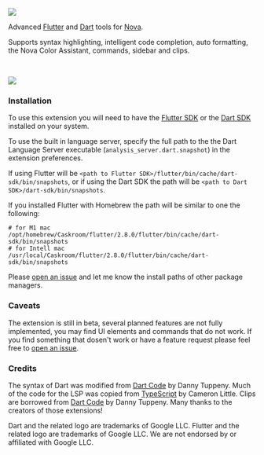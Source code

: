![](https://lh3.googleusercontent.com/I8e7FwydNEwn3QW0BBq2Na8rSPTh_fA_Jli-S71GQWfToQj-v5UjUYGEFpqixGv4HnGjNulAawRkLQRwazvJKfyUJW6-GDK081o3IVTrkO3jDy9OmsRcNPlXzGCC7-mEqh5ttgt7uLhMfyxmfjiXNkvOCgMCVejQ5hk6RrA479889kQ0-2ud95c2Olwm7ajRrB80eErK2W4ckZfvDEro3di0WKS5SLQWkA_znkxkMZbbRV5oxF4mToIQVLqLocrZmSVYbiZv0l8jLOvnkAx4bbdtdNFSUJ0NGSe4UDYF7fTs2rR5D62iP61zVAHRGq_0k_k3X5FV1WOn730hOXWitPUw8rsxqCsmCKairc7bYzSc8dPi5OWUEH096YSv6ajKlDtmgKPuTByDnBHvVnbS8Jym6aOv0epXyEnut8dmgHJIA5CKcMjUmocSGHfMsV5X37uQrUJfgI8JX4n_zojtqDg86KDLBqzaYyris1BHux4CGg9lVQO_cg0JNaaa90jSHd8xeSqysqb3qu2ENBkijRPaiOvNtL7rmMWo9kcy84I_Z58ixwH0hb-WHCBTp99ogVv5VAP14fM1CnAP0HxWQ7B1zN9EJKaua7wnL-YyNzgosd0bEkpssCxBBc5Bkhi_wnrkoCikp-iIerr7_t2a4weaQQyFLKgr3GvHsYw4ULuuauzXESMHblQTTs9SQIvMYExKVUqewGiqmSjCInfqGKg=w1200-h260-no?authuser=0)

Advanced [Flutter](https://flutter.dev) and [Dart](https://dart.dev) tools for [Nova](https://nova.app).

Supports syntax highlighting, intelligent code completion, auto formatting, the Nova Color Assistant, commands, sidebar and clips.

<br />

![](https://lh3.googleusercontent.com/P91Kf5Nv9Ym7-8uGcMsU9kS4zOjZ5DKHeZhGVf42FfmCWrMU8tJzQooa9xyjaf8zIX0b5JTHny9N3tn4OOxvdu231TB6Ghv6oHQ50Jlk4pAeNukyLJCxAxz-I8GpfPzJtqXMHqvwQIYWAY4WFvPILTi8nHaWvhQZHm8aQGoxVs4ZZD_3O9qKku49Z6wu-4RIA7Be-3HzHAxt2BnsvnKN_WbsJwGSsliEAu79OxxOw-sc8cWsHeJ6W8nHMVvC8jVTMfiUle2x01fvikkUHi9WwxCfljGDcHYqQjKDX3ruJgGrXAA6hFOEbf4bwQFdxOi3ecVlMDU7kr5fF01C-zM4b51Vcf5cLUQv97y-OPjY2iIYDHSjgYIZRFgvhYnwm6CQLYbXFgYQpEINT7IwlmmH0Vo79zpFjKP5LDyy1KVXhzLm92vRtTwOLtRUomKcaYPTOA2gFMifwPGpLle_KzUKWXikCYb-vfTSRXCEMANBcMd9dFVki2pvwFt6jUUylhdlWygmVJk0efN32X6VSSiLKLU3yAhZuvn13_F3XDwQafFlhpGUljFP5Qjvuhsm4FZu3quipqrP-WaryhUPKR_o8xAODzL5rinP5bpfBrUdxNvXFgCDTcdi350_Io7K2x9r-5ueFjl5dPrAyxmpM1zYjxiqQ_AT_iVFeDApLNK5RvbkSpF16ABYprgE5puW4FwAPan366jenAxaNcRNtwTAsHI=w1200-h721-no?authuser=0)

### Installation

To use this extension you will need to have the [Flutter SDK](https://flutter.dev/docs/get-started/install/macos) or the [Dart SDK](https://dart.dev/get-dart) installed on your system.

To use the built in language server, specify the full path to the the Dart Language Server executable (`analysis_server.dart.snapshot`) in the extension preferences.

If using Flutter will be `<path to Flutter SDK>/flutter/bin/cache/dart-sdk/bin/snapshots`, or if using the Dart SDK the path will be `<path to Dart SDK>/dart-sdk/bin/snapshots`.

If you installed Flutter with Homebrew the path will be similar to one the following:

```shell
# for M1 mac
/opt/homebrew/Caskroom/flutter/2.8.0/flutter/bin/cache/dart-sdk/bin/snapshots
# for Intell mac
/usr/local/Caskroom/flutter/2.8.0/flutter/bin/cache/dart-sdk/bin/snapshots
```

Please [open an issue](https://github.com/sciencefidelity/Nova-Dart/issues) and let me know the install paths of other package managers.

### Caveats

The extension is still in beta, several planned features are not fully implemented, you may find UI elements and commands that do not work. If you find something that dosen't work or have a feature request please feel free to [open an issue](https://github.com/sciencefidelity/Nova-Dart/issues).

### Credits

The syntax of Dart was modified from [Dart Code](https://github.com/Dart-Code/Dart-Code) by Danny Tuppeny. Much of the code for the LSP was copied from [TypeScript](https://github.com/apexskier/nova-typescript) by Cameron Little. Clips are borrowed from [Dart Code](https://github.com/Dart-Code/Dart-Code) by Danny Tuppeny. Many thanks to the creators of those extensions!

Dart and the related logo are trademarks of Google LLC. Flutter and the related logo are trademarks of Google LLC. We are not endorsed by or affiliated with Google LLC.

<br />

